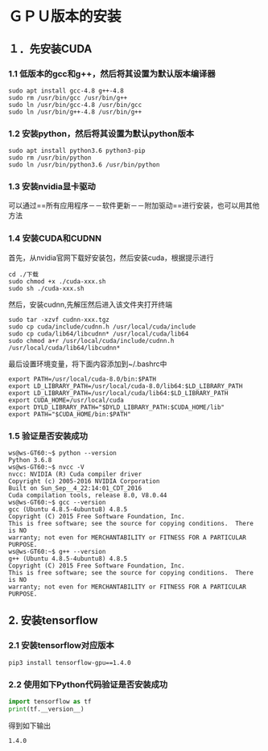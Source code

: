 # ＧＰＵ版本的安装

## １．先安装CUDA

### 1.1 低版本的gcc和g++，然后将其设置为默认版本编译器

```shell
sudo apt install gcc-4.8 g++-4.8
sudo rm /usr/bin/gcc /usr/bin/g++
sudo ln /usr/bin/gcc-4.8 /usr/bin/gcc
sudo ln /usr/bin/g++-4.8 /usr/bin/g++
```

### 1.2 安装python，然后将其设置为默认python版本

```shell
sudo apt install python3.6 python3-pip
sudo rm /usr/bin/python
sudo ln /usr/bin/python3.6 /usr/bin/python
```

### 1.3 安装nvidia显卡驱动

可以通过==所有应用程序－－软件更新－－附加驱动==进行安装，也可以用其他方法

### 1.4 安装CUDA和CUDNN

首先，从nvidia官网下载好安装包，然后安装cuda，根据提示进行

```shell
cd ./下载
sudo chmod +x ./cuda-xxx.sh
sudo sh ./cuda-xxx.sh
```

然后，安装cudnn,先解压然后进入该文件夹打开终端

```shell
sudo tar -xzvf cudnn-xxx.tgz
sudo cp cuda/include/cudnn.h /usr/local/cuda/include
sudo cp cuda/lib64/libcudnn* /usr/local/cuda/lib64
sudo chmod a+r /usr/local/cuda/include/cudnn.h /usr/local/cuda/lib64/libcudnn*
```

最后设置环境变量，将下面内容添加到~/.bashrc中

```shell
export PATH=/usr/local/cuda-8.0/bin:$PATH
export LD_LIBRARY_PATH=/usr/local/cuda-8.0/lib64:$LD_LIBRARY_PATH
export LD_LIBRARY_PATH=/usr/local/cuda/lib64:$LD_LIBRARY_PATH
export CUDA_HOME=/usr/local/cuda
export DYLD_LIBRARY_PATH="$DYLD_LIBRARY_PATH:$CUDA_HOME/lib"
export PATH="$CUDA_HOME/bin:$PATH"
```

### 1.5 验证是否安装成功

```shell
ws@ws-GT60:~$ python --version
Python 3.6.8
ws@ws-GT60:~$ nvcc -V
nvcc: NVIDIA (R) Cuda compiler driver
Copyright (c) 2005-2016 NVIDIA Corporation
Built on Sun_Sep__4_22:14:01_CDT_2016
Cuda compilation tools, release 8.0, V8.0.44
ws@ws-GT60:~$ gcc --version
gcc (Ubuntu 4.8.5-4ubuntu8) 4.8.5
Copyright (C) 2015 Free Software Foundation, Inc.
This is free software; see the source for copying conditions.  There is NO
warranty; not even for MERCHANTABILITY or FITNESS FOR A PARTICULAR PURPOSE.
ws@ws-GT60:~$ g++ --version
g++ (Ubuntu 4.8.5-4ubuntu8) 4.8.5
Copyright (C) 2015 Free Software Foundation, Inc.
This is free software; see the source for copying conditions.  There is NO
warranty; not even for MERCHANTABILITY or FITNESS FOR A PARTICULAR PURPOSE.
```

## 2. 安装tensorflow

### 2.1 安装tensorflow对应版本

```
pip3 install tensorflow-gpu==1.4.0
```

### 2.2 使用如下Python代码验证是否安装成功

```python
import tensorflow as tf
print(tf.__version__)
```

得到如下输出

```
1.4.0
```
